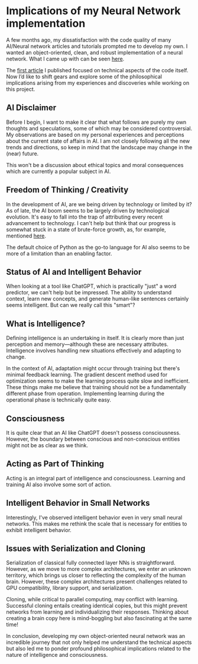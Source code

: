 # Implications of my Neural Network implementation

A few months ago, my dissatisfaction with the code quality of many AI/Neural network articles and tutorials prompted me to develop my own. I wanted an object-oriented, clean, and robust implementation of a neural network. What I came up with can be seen [here](https://github.com/darlingVandamme/OONeuralNetwork).

The [first article](https://medium.com/@geertvandamme/building-an-object-oriented-neural-network-ee3f4af085b6) I published focused on technical aspects of the code itself. Now I’d like to shift gears and explore some of the philosophical implications arising from my experiences and discoveries while working on this project.

## AI Disclaimer

Before I begin, I want to make it clear that what follows are purely my own thoughts and speculations, some of which may be considered controversial. My observations are based on my personal experiences and perceptions about the current state of affairs in AI. I am not closely following all the new trends and directions, so keep in mind that the landscape may change in the (near) future.

This won't be a discussion about ethical topics and moral consequences which are currently a popular subject in AI.

## Freedom of Thinking / Creativity

In the development of AI, are we being driven by technology or limited by it? As of late, the AI boom seems to be largely driven by technological evolution. It's easy to fall into the trap of attributing every recent advancement to technology. I can't help but think that our progress is somewhat stuck in a state of brute-force growth, as, for example, mentioned [here](https://medium.com/predict/ai-is-hitting-a-hard-ceiling-it-cant-pass-851f4667d39b).

The default choice of Python as the go-to language for AI also seems to be more of a limitation than an enabling factor.

## Status of AI and Intelligent Behavior

When looking at a tool like ChatGPT, which is practically "just" a word predictor, we can't help but be impressed. The ability to understand context, learn new concepts, and generate human-like sentences certainly seems intelligent. But can we really call this "smart"?

## What is Intelligence?

Defining intelligence is an undertaking in itself. It is clearly more than just perception and memory—although these are necessary attributes. Intelligence involves handling new situations effectively and adapting to change.

In the context of AI, adaptation might occur through training but there's minimal feedback learning. The gradient descent method used for optimization seems to make the learning process quite slow and inefficient. These things make me believe that training should not be a fundamentally different phase from operation. Implementing learning during the operational phase is technically quite easy.

## Consciousness

It is quite clear that an AI like ChatGPT doesn't possess consciousness. However, the boundary between conscious and non-conscious entities might not be as clear as we think.

## Acting as Part of Thinking

Acting is an integral part of intelligence and consciousness. Learning and training AI also involve some sort of action.

## Intelligent Behavior in Small Networks

Interestingly, I've observed intelligent behavior even in very small neural networks. This makes me rethink the scale that is necessary for entities to exhibit intelligent behavior.

## Issues with Serialization and Cloning

Serialization of classical fully connected layer NNs is straightforward. However, as we move to more complex architectures, we enter an unknown territory, which brings us closer to reflecting the complexity of the human brain. However, these complex architectures present challenges related to GPU compatibility, library support, and serialization.

Cloning, while critical to parallel computing, may conflict with learning. Successful cloning entails creating identical copies, but this might prevent networks from learning and individualizing their responses. Thinking about creating a brain copy here is mind-boggling but also fascinating at the same time!

In conclusion, developing my own object-oriented neural network was an incredible journey that not only helped me understand the technical aspects but also led me to ponder profound philosophical implications related to the nature of intelligence and consciousness. 
